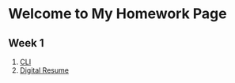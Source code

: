 # Welcome to My Homework Page

## Week 1

1. [CLI](https://github.com/SaidYein/HYF-Module-HTMLCSSGIT/blob/main/hyf-html-exercises/week1/Answers-to-Questions.txthyf-html-exercises/week1/Answers-to-Questions.txt)
2. [Digital Resume](https://github.com/SaidYein/HYF-Module-HTMLCSSGIT/tree/main/hyf-html-exercises/week1)
